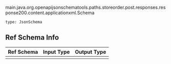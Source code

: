 main.java.org.openapijsonschematools.paths.storeorder.post.responses.response200.content.applicationxml.Schema
```
type: JsonSchema
```

## Ref Schema Info
Ref Schema | Input Type | Output Type
---------- | ---------- | -----------
 |  | 
